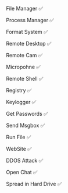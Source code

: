 File Manager ✅

Process Manager ✅

Format System ✅

Remote Desktop ✅

Remote Cam ✅

Micropohne ✅

Remote Shell ✅

Registry ✅

Keylogger ✅

Get Passwords ✅

Send Msgbox ✅

Run File ✅

WebSite ✅

DDOS Attack ✅

Open Chat ✅

Spread in Hard Drive ✅
